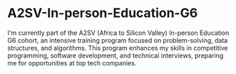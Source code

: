 # A2SV-In-person-Education-G6


I'm currently part of the A2SV (Africa to Silicon Valley) In-person Education G6 cohort, an intensive training program focused on problem-solving, data structures, and algorithms. This program enhances my skills in competitive programming, software development, and technical interviews, preparing me for opportunities at top tech companies.
